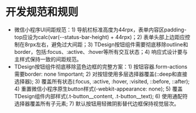 # 开发规范和规则

- 微信小程序UI间距规范：1) 导航栏标准高度为44rpx，表单内容区padding-top应设为calc(var(--status-bar-height) + 44rpx)；2) 表单头部上边距应控制在8rpx左右，避免过大间距；3) TDesign按钮组件需要彻底移除outline和border，包括:focus、:active、:hover等所有交互状态；4) 响应式设计要与主样式保持一致的间距规范。
- TDesign按钮组件彻底移除蓝色边框的完整方案：1) 按钮容器.form-actions需要border: none !important; 2) 对按钮使用多层选择器覆盖(::deep和直接选择器); 3) 覆盖所有状态(:focus, :active, :hover, :visited, ::before, ::after); 4) 重置微信小程序原生button样式(-webkit-appearance: none); 5) 覆盖TDesign组件内部样式(.t-button__content, .t-button__text); 6) 使用通配符选择器覆盖所有子元素; 7) 默认按钮用轻微阴影替代边框保持视觉层次。
